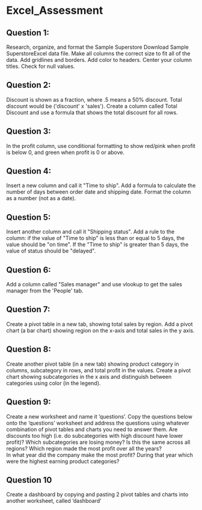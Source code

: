 # Excel_Assessment
## Question 1: 
Research, organize, and format the Sample Superstore Download Sample SuperstoreExcel data file.
Make all columns the correct size to fit all of the data.
Add gridlines and borders.
Add color to headers.
Center your column titles.
Check for null values.
## Question 2: 
Discount is shown as a fraction, where .5 means a 50% discount.  Total discount would be ('discount' x 'sales').  Create a column called Total Discount and use a formula that shows the total discount for all rows.
## Question 3: 
In the profit column, use conditional formatting to show red/pink when profit is below 0, and green when profit is 0 or above.  
## Question 4:
Insert a new column and call it "Time to ship".  Add a formula to calculate the number of days between order date and shipping date.  Format the column as a number (not as a date).
## Question 5: 
Insert another column and call it "Shipping status".  Add a rule to the column: if the value of "Time to ship" is less than or equal to 5 days, the value should be "on time".  If the "Time to ship"  is greater than 5 days, the value of status should be "delayed". 
## Question 6: 
Add a column called "Sales manager" and use vlookup to get the sales manager from the 'People' tab. 
## Question 7:
Create a pivot table in a new tab, showing total sales by region.   Add a pivot chart (a bar chart) showing region on the x-axis and total sales in the y axis. 
## Question 8:
Create another pivot table (in a new tab) showing product category in columns, subcategory in rows, and total profit in the values.   Create a pivot chart showing subcategories in the x axis and distinguish between categories using color (in the legend).  
## Question 9: 
Create a new worksheet and name it ’questions’. Copy the questions below onto the ‘questions’ worksheet and address the questions using whatever combination of pivot tables and charts you need to answer them.
Are discounts too high (i.e. do subcategories with high discount have lower profit)?
Which subcategories are losing money? Is this the same across all regions?
Which region made the most profit over all the years?  
In what year did the company make the most profit? During that year which were the highest earning product categories?
## Question 10
Create a dashboard by copying and pasting 2 pivot tables and charts into another worksheet, called ’dashboard’
